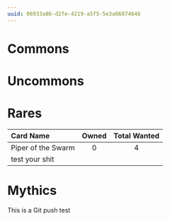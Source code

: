 ```yaml
---
uuid: 06933a86-d2fe-4219-a5f5-5e3a66074646
---
```


# Commons


# Uncommons


# Rares

| Card Name          | Owned | Total Wanted |
| :----------------- | :---: | :----------: |
| Piper of the Swarm |   0   |      4       |
| test your shit |       |              |


# Mythics
This is a Git push test